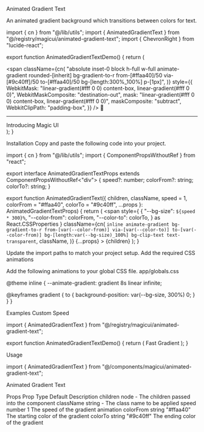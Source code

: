 Animated Gradient Text

An animated gradient background which transitions between colors for text.

import { cn } from "@/lib/utils";
import { AnimatedGradientText } from "@/registry/magicui/animated-gradient-text";
import { ChevronRight } from "lucide-react";
 
export function AnimatedGradientTextDemo() {
  return (
    <div className="group relative mx-auto flex items-center justify-center rounded-full px-4 py-1.5 shadow-[inset_0_-8px_10px_#8fdfff1f] transition-shadow duration-500 ease-out hover:shadow-[inset_0_-5px_10px_#8fdfff3f] ">
      <span
        className={cn(
          "absolute inset-0 block h-full w-full animate-gradient rounded-[inherit] bg-gradient-to-r from-[#ffaa40]/50 via-[#9c40ff]/50 to-[#ffaa40]/50 bg-[length:300%_100%] p-[1px]",
        )}
        style={{
          WebkitMask:
            "linear-gradient(#fff 0 0) content-box, linear-gradient(#fff 0 0)",
          WebkitMaskComposite: "destination-out",
          mask: "linear-gradient(#fff 0 0) content-box, linear-gradient(#fff 0 0)",
          maskComposite: "subtract",
          WebkitClipPath: "padding-box",
        }}
      />
      🎉 <hr className="mx-2 h-4 w-px shrink-0 bg-neutral-500" />
      <AnimatedGradientText className="text-sm font-medium">
        Introducing Magic UI
      </AnimatedGradientText>
      <ChevronRight
        className="ml-1 size-4 stroke-neutral-500 transition-transform
 duration-300 ease-in-out group-hover:translate-x-0.5"
      />
    </div>
  );
}

Installation
Copy and paste the following code into your project.

import { cn } from "@/lib/utils";
import { ComponentPropsWithoutRef } from "react";
 
export interface AnimatedGradientTextProps
  extends ComponentPropsWithoutRef<"div"> {
  speed?: number;
  colorFrom?: string;
  colorTo?: string;
}
 
export function AnimatedGradientText({
  children,
  className,
  speed = 1,
  colorFrom = "#ffaa40",
  colorTo = "#9c40ff",
  ...props
}: AnimatedGradientTextProps) {
  return (
    <span
      style={
        {
          "--bg-size": `${speed * 300}%`,
          "--color-from": colorFrom,
          "--color-to": colorTo,
        } as React.CSSProperties
      }
      className={cn(
        `inline animate-gradient bg-gradient-to-r from-[var(--color-from)] via-[var(--color-to)] to-[var(--color-from)] bg-[length:var(--bg-size)_100%] bg-clip-text text-transparent`,
        className,
      )}
      {...props}
    >
      {children}
    </span>
  );
}

Update the import paths to match your project setup.
Add the required CSS animations

Add the following animations to your global CSS file.
app/globals.css

@theme inline {
  --animate-gradient: gradient 8s linear infinite;
 
  @keyframes gradient {
    to {
      background-position: var(--bg-size, 300%) 0;
    }
  }
}

Examples
Custom Speed

import { AnimatedGradientText } from "@/registry/magicui/animated-gradient-text";
 
export function AnimatedGradientTextDemo() {
  return (
    <AnimatedGradientText
      speed={2}
      colorFrom="#4ade80"
      colorTo="#06b6d4"
      className="text-4xl font-semibold tracking-tight"
    >
      Fast Gradient
    </AnimatedGradientText>
  );
}

Usage

import { AnimatedGradientText } from "@/components/magicui/animated-gradient-text";

<AnimatedGradientText>Animated Gradient Text</AnimatedGradientText>

Props
Prop	Type	Default	Description
children	node	-	The children passed into the component
className	string	-	The class name to be applied
speed	number	1	The speed of the gradient animation
colorFrom	string	"#ffaa40"	The starting color of the gradient
colorTo	string	"#9c40ff"	The ending color of the gradient